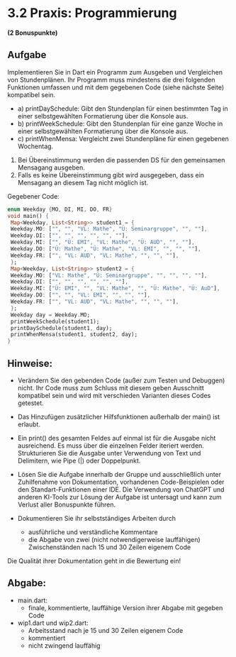 # 3.2 Praxis: Programmierung
**(2 Bonuspunkte)**

## Aufgabe
Implementieren Sie in Dart ein Programm zum Ausgeben und Vergleichen von Stundenplänen.
Ihr Programm muss mindestens die drei folgenden Funktionen umfassen und mit dem
  gegebenen Code (siehe nächste Seite) kompatibel sein. 
- a) printDaySchedule: Gibt den Stundenplan für einen bestimmten Tag in einer selbstgewählten Formatierung über die Konsole aus. 
- b) printWeekSchedule: Gibt den Stundenplan für eine ganze Woche in einer selbstgewählten Formatierung über die Konsole aus. 
- c) printWhenMensa: Vergleicht zwei Stundenpläne für einen gegebenen Wochentag.
      
1. Bei Übereinstimmung werden die passenden DS für den gemeinsamen Mensagang ausgeben.
2. Falls es keine Übereinstimmung gibt wird ausgegeben, dass ein Mensagang an diesem Tag nicht möglich ist.

Gegebener Code:

```dart
enum Weekday {MO, DI, MI, DO, FR}
void main() {
 Map<Weekday, List<String>> student1 = {
 Weekday.MO: ["", "", "VL: Mathe", "Ü: Seminargruppe", "", ""],
 Weekday.DI: ["", "", "", "", "", ""],
 Weekday.MI: ["", "Ü: EMI", "VL: Mathe", "Ü: AUD", "", ""],
 Weekday.DO: ["Ü: Mathe", "Ü: Mathe", "VL: EMI", "", "", ""],
 Weekday.FR: ["", "VL: AUD", "VL: Mathe", "", "", ""],
 };
 Map<Weekday, List<String>> student2 = {
 Weekday.MO: ["VL: Mathe", "Ü: Seminargruppe", "", "", "", ""],
 Weekday.DI: ["", "", "", "", "", ""],
 Weekday.MI: ["Ü: EMI", "", "VL: Mathe", "", "Ü: Mathe", "Ü: AuD"],
 Weekday.DO: ["", "", "VL: EMI", "", "", ""],
 Weekday.FR: ["", "VL: AUD", "VL: Mathe", "", "", ""],
 };
 Weekday day = Weekday.MO;
 printWeekSchedule(student1);
 printDaySchedule(student1, day);
 printWhenMensa(student1, student2, day);
}
```

## Hinweise:
- Verändern Sie den gebenden Code (außer zum Testen und Debuggen) nicht. Ihr Code
    muss zum Schluss mit diesem geben Ausschnitt kompatibel sein und wird mit
    verschieden Varianten dieses Codes getestet.
    
- Das Hinzufügen zusätzlicher Hilfsfunktionen außerhalb der main() ist erlaubt.
  
- Ein print() des gesamten Feldes auf einmal ist für die Ausgabe nicht ausreichend. Es
    muss über die einzelnen Felder iteriert werden. Strukturieren Sie die Ausgabe unter
    Verwendung von Text und Delimitern, wie Pipe (|) oder Doppelpunkt.
    
- Lösen Sie die Aufgabe innerhalb der Gruppe und ausschließlich unter Zuhilfenahme von
    Dokumentation, vorhandenen Code-Beispielen oder den Standart-Funktionen einer IDE.
    Die Verwendung von ChatGPT und anderen KI-Tools zur Lösung der Aufgabe ist untersagt
    und kann zum Verlust aller Bonuspunkte führen.

- Dokumentieren Sie ihr selbstständiges Arbeiten durch 
  - ausführliche und verständliche Kommentare 
  - die Abgabe von zwei (nicht notwendigerweise lauffähigen) Zwischenständen nach 15 und 30 Zeilen eigenem Code

Die Qualität ihrer Dokumentation geht in die Bewertung ein!

## Abgabe:
- main.dart:
  - finale, kommentierte, lauffähige Version ihrer Abgabe mit gegeben Code
- wip1.dart und wip2.dart:
  - Arbeitsstand nach je 15 und 30 Zeilen eigenem Code
  - kommentiert
  - nicht zwingend lauffähig
